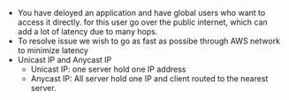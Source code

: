 - You have deloyed an application and have global users who want to access it directly. for this user go over the public internet, which can add a lot of latency due to many hops.
- To resolve issue we wish to go as fast as possibe through AWS network to minimize latency
- Unicast IP and Anycast IP
  - Unicast IP: one server hold one IP address
  - Anycast IP: All server hold one IP and client routed to the nearest server.
